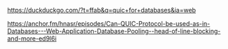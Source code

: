 https://duckduckgo.com/?t=ffab&q=quic+for+databases&ia=web

https://anchor.fm/hnasr/episodes/Can-QUIC-Protocol-be-used-as-in-Databases---Web-Application-Database-Pooling--head-of-line-blocking-and-more-ed9l6i
